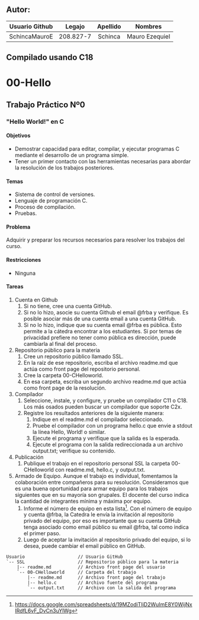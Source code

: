 ## Autor:
|Usuario Github| Legajo        | Apellido   | Nombres          |
| :-----------:| :------------:|:----------:|:----------------:|
| SchincaMauroE| 208.827-7     | Schinca    | Mauro Ezequiel   |

## Compilado usando C18

# 00-Hello
## Trabajo Práctico Nº0
### "Hello World!" en C
#### Objetivos
+ Demostrar capacidad para editar, compilar, y ejecutar programas C mediante el desarrollo de un programa simple.
+ Tener un primer contacto con las herramientas necesarias para abordar la resolución de los trabajos posteriores. 
#### Temas
+ Sistema de control de versiones.
+ Lenguaje de programación C.
+ Proceso de compilación.
+ Pruebas.
#### Problema
Adquirir y preparar los recursos necesarios para resolver los trabajos del curso.
#### Restricciones
+ Ninguna
#### Tareas
1. Cuenta en Github
   1. Si no tiene, cree una cuenta GitHub.
   2. Si no lo hizo, asocie su cuenta Github el email @frba y verifique. Es posible asociar más de una cuenta email a una cuenta GitHub.
   3. Si no lo hizo, indique que su cuenta email @frba es pública. Esto permite a la cátedra encontrar a los estudiantes. Si por temas de privacidad prefiere no tener como pública es dirección, puede cambiarla al final del proceso.
2. Repositorio público para la materia
   1. Cree un repositorio público llamado SSL.
   2. En la raíz de ese repositorio, escriba el archivo readme.md que actúa como front page del repositorio personal.
   3. Cree la carpeta 00-CHelloworld.
   4. En esa carpeta, escriba un segundo archivo readme.md que actúa como front page de la resolución.
3. Compilador
   1. Seleccione, instale, y configure, y pruebe un compilador C11 o C18. Los más osados pueden buscar un compilador que soporte C2x.
   2. Registre los resultados anteriores de la siguiente manera:
      1. Indique en el readme.md el compilador seleccionado.
      2. Pruebe el compilador con un programa hello.c que envie a stdout la línea Hello, World! o similar.
      3. Ejecute el programa y verifique que la salida es la esperada.
      4. Ejecute el programa con la salida redireccionada a un archivo
      output.txt; verifique su contenido.
4. Publicación
   1. Publique el trabajo en el repositorio personal SSL la carpeta 00-CHelloworld con readme.md, hello.c, y output.txt.
5. Armado de Equipo.
   Aunque el trabajo es individual, fomentamos la colaboración entre compañeros para su resolución. Consideramos que es una buena oportunidad para armar equipo para los trabajos siguientes que en su mayoría son grupales. El docente del curso indica la cantidad de integrantes mínima y máxima por equipo.
   1. Informe el número de equipo en esta lista[^1].
   Con el número de equipo y cuenta @frba, la Catedra le envía la invitación al repositorio privado del equipo, por eso es importante que su cuenta GitHub tenga asociado como email público su email @frba, tal como indica el primer paso.
   2. Luego de aceptar la invitación al repositorio privado del equipo, si lo desea, puede cambiar el email público en GitHub.
```
Usuario                    // Usuario GitHub
`-- SSL                    // Repositorio público para la materia
    |-- readme.md          // Archivo front page del usuario
    `-- 00-CHelloworld     // Carpeta del trabajo
        |-- readme.md      // Archivo front page del trabajo
        |-- hello.c        // Archivo fuente del programa
        `-- output.txt     // Archivo con la salida del programa
```
[^1]:  https://docs.google.com/spreadsheets/d/19MZodiTIjD2WuImE8Y0WijNxIRdfL6vF_DvCn3uYlWg
